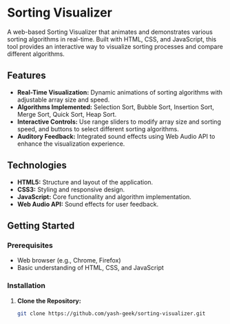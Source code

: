 # Sorting Visualizer

A web-based Sorting Visualizer that animates and demonstrates various sorting algorithms in real-time. Built with HTML, CSS, and JavaScript, this tool provides an interactive way to visualize sorting processes and compare different algorithms.

## Features

- **Real-Time Visualization:** Dynamic animations of sorting algorithms with adjustable array size and speed.
- **Algorithms Implemented:** Selection Sort, Bubble Sort, Insertion Sort, Merge Sort, Quick Sort, Heap Sort.
- **Interactive Controls:** Use range sliders to modify array size and sorting speed, and buttons to select different sorting algorithms.
- **Auditory Feedback:** Integrated sound effects using Web Audio API to enhance the visualization experience.

## Technologies

- **HTML5:** Structure and layout of the application.
- **CSS3:** Styling and responsive design.
- **JavaScript:** Core functionality and algorithm implementation.
- **Web Audio API:** Sound effects for user feedback.

## Getting Started

### Prerequisites

- Web browser (e.g., Chrome, Firefox)
- Basic understanding of HTML, CSS, and JavaScript

### Installation

1. **Clone the Repository:**
   ```bash
   git clone https://github.com/yash-geek/sorting-visualizer.git
